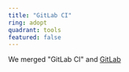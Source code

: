 ```yaml
---
title: "GitLab CI"
ring: adopt
quadrant: tools
featured: false
---
```


We merged "GitLab CI" and [GitLab](https://www.aoe.com/techradar/tools/gitlab.html)
